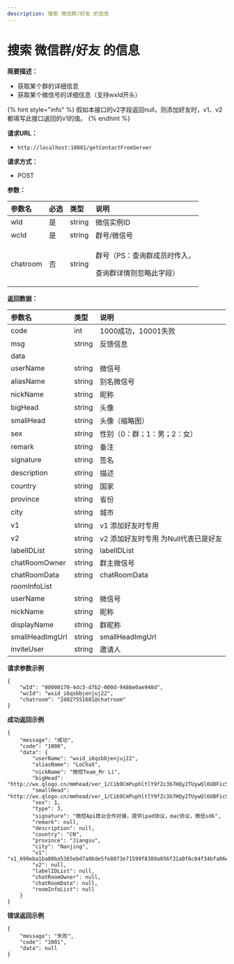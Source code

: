 ```yaml
---
description: 搜索 微信群/好友 的信息
---
```


# 搜索 微信群/好友 的信息

**简要描述：**

* 获取某个群的详细信息
* 获取某个微信号的详细信息（支持wxId开头）

{% hint style="info" %}
假如本接口的v2字段返回null，则添加好友时，v1、v2都填写此接口返回的v1的值。
{% endhint %}

**请求URL：**

* `http://localhost:18081/getContactFromServer`

**请求方式：**

* POST

**参数：**

<table>
  <thead>
    <tr>
      <th style="text-align:left">&#x53C2;&#x6570;&#x540D;</th>
      <th style="text-align:left">&#x5FC5;&#x9009;</th>
      <th style="text-align:left">&#x7C7B;&#x578B;</th>
      <th style="text-align:left">&#x8BF4;&#x660E;</th>
    </tr>
  </thead>
  <tbody>
    <tr>
      <td style="text-align:left">wId</td>
      <td style="text-align:left">&#x662F;</td>
      <td style="text-align:left">string</td>
      <td style="text-align:left">&#x5FAE;&#x4FE1;&#x5B9E;&#x4F8B;ID</td>
    </tr>
    <tr>
      <td style="text-align:left">wcId</td>
      <td style="text-align:left">&#x662F;</td>
      <td style="text-align:left">string</td>
      <td style="text-align:left">&#x7FA4;&#x53F7;/&#x5FAE;&#x4FE1;&#x53F7;</td>
    </tr>
    <tr>
      <td style="text-align:left">chatroom</td>
      <td style="text-align:left">&#x5426;</td>
      <td style="text-align:left">string</td>
      <td style="text-align:left">
        <p>&#x7FA4;&#x53F7;&#xFF08;PS&#xFF1A;&#x67E5;&#x8BE2;&#x7FA4;&#x6210;&#x5458;&#x65F6;&#x4F20;&#x5165;&#xFF0C;</p>
        <p>&#x67E5;&#x8BE2;&#x7FA4;&#x8BE6;&#x60C5;&#x5219;&#x5FFD;&#x7565;&#x6B64;&#x5B57;&#x6BB5;&#xFF09;</p>
      </td>
    </tr>
  </tbody>
</table>

**返回数据：**

| 参数名 | 类型 | 说明 |
| :--- | :--- | :--- |
| code | int | 1000成功，10001失败 |
| msg | string | 反馈信息 |
| data |  |  |
| userName | string | 微信号 |
| aliasName | string | 别名微信号 |
| nickName | string | 昵称 |
| bigHead | string | 头像 |
| smallHead | string | 头像（缩略图） |
| sex | string | 性别（0：群；1：男；2：女） |
| remark | string | 备注 |
| signature | string | 签名 |
| description | string | 描述 |
| country | string | 国家 |
| province | string | 省份 |
| city | string | 城市 |
| v1 | string | v1 添加好友时专用 |
| v2 | string | v2 添加好友时专用 为Null代表已是好友 |
| labelIDList | string | labelIDList |
| chatRoomOwner | string | 群主微信号 |
| chatRoomData | string | chatRoomData |
| roomInfoList |  |  |
| userName | string | 微信号 |
| nickName | string | 昵称 |
| displayName | string | 群昵称 |
| smallHeadImgUrl | string | smallHeadImgUrl |
| inviteUser | string | 邀请人 |

**请求参数示例**

```text
{
    "wId": "00000170-4dc3-d7b2-000d-9486e0ae948d",
    "wcId": "wxid_i6qsbbjenjuj22",
    "chatroom": "24027551681@chatroom"
}
```

**成功返回示例**

```text
{
    "message": "成功",
    "code": "1000",
    "data": {
        "userName": "wxid_i6qsbbjenjuj22",
        "aliasName": "LoChaX",
        "nickName": "微控Team_Mr Li",
        "bigHead": "http://wx.qlogo.cn/mmhead/ver_1/Cib9CmPuphltlY9fZc3b7HQy2TUywQl6UBFicSXyMSdK6UmRiaXro3mad5ycaDgonkUGeH8hCfiaowdrIz5Tb9dl1vZGiaLu20iawF6vWibMW8vib7E/0",
        "smallHead": "http://wx.qlogo.cn/mmhead/ver_1/Cib9CmPuphltlY9fZc3b7HQy2TUywQl6UBFicSXyMSdK6UmRiaXro3mad5ycaDgonkUGeH8hCfiaowdrIz5Tb9dl1vZGiaLu20iawF6vWibMW8vib7E/132",
        "sex": 1,
        "type": 3,
        "signature": "微控Api商业合作对接，提供ipad协议，mac协议，微信sdk",
        "remark": null,
        "description": null,
        "country": "CN",
        "province": "Jiangsu",
        "city": "Nanjing",
        "v1": "v1_690eba1ba80ba5365ebd7a0bde5fe8073e71599f8389a056f31a0f8c04f34bfa06e1f795c39a4b0fce65c9b4328f37b6@stranger",
        "v2": null,
        "labelIDList": null,
        "chatRoomOwner": null,
        "chatRoomData": null,
        "roomInfoList": null
    }
}
```

**错误返回示例**

```text
{
    "message": "失败",
    "code": "1001",
    "data": null
}
```

